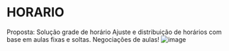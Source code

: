 # HORARIO
Proposta: Solução grade de horário 
Ajuste e distribuição de horários com base em aulas fixas e soltas.
Negociações de aulas!
![image](https://github.com/TechStockSolution/HORARIO/assets/162647536/57bcd1b6-4b0e-4f8f-bb1d-f3e8f3c1955b)
